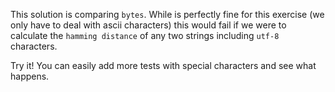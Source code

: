 This solution is comparing `bytes`. While is perfectly fine for this exercise (we only have to deal with ascii characters)
this would fail if we were to calculate the `hamming distance` of any two strings including `utf-8` characters.

Try it! You can easily add more tests with special characters and see what happens.
